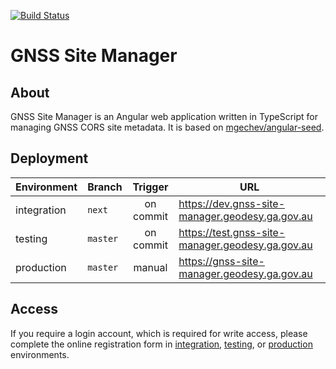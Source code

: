 [![Build Status](https://travis-ci.org/GeoscienceAustralia/GNSS-Site-Manager.svg?branch=master)](https://travis-ci.org/GeoscienceAustralia/GNSS-Site-Manager)

# GNSS Site Manager 

## About

GNSS Site Manager is an Angular web application written in TypeScript for
managing GNSS CORS site metadata. It is based on
[mgechev/angular-seed](https://github.com/mgechev/angular-seed).

## Deployment

| Environment | Branch | Trigger | URL |
| ----------- | ------ | :-----: | --- |
| integration | `next`   | on commit | https://dev.gnss-site-manager.geodesy.ga.gov.au |
| testing     | `master` | on commit | https://test.gnss-site-manager.geodesy.ga.gov.au |
| production  | `master` | manual    | https://gnss-site-manager.geodesy.ga.gov.au |

## Access

If you require a login account, which is required for write access, please complete 
the online registration form in
[integration](https://dev.gnss-site-manager.geodesy.ga.gov.au/userRegistration),
[testing](https://test.gnss-site-manager.geodesy.ga.gov.au/userRegistration), or
[production](https://gnss-site-manager.geodesy.ga.gov.au/userRegistration) environments.

